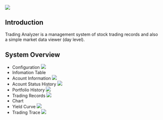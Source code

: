 ![](https://github.com/lizhun-2002/TradingAnalyzer/raw/master/README/logo.png)


## Introduction
Trading Analyzer is a management system of stock trading records and also a simple market data viewer (day level).

## System Overview
*  Configuration
![](https://github.com/lizhun-2002/TradingAnalyzer/raw/master/README/configuration.png)
*  Infomation Table
  * Acount Information
  ![](https://github.com/lizhun-2002/TradingAnalyzer/raw/master/README/info_AcountInformation.png)
  * Acount Status History
  ![](https://github.com/lizhun-2002/TradingAnalyzer/raw/master/README/info_AcountStatusHistory.png)
  * Portfolio History
  ![](https://github.com/lizhun-2002/TradingAnalyzer/raw/master/README/info_PortfolioHistory.png)
  * Trading Records
  ![](https://github.com/lizhun-2002/TradingAnalyzer/raw/master/README/info_TradingRecords.png)
*  Chart
  * Yield Curve
  ![](https://github.com/lizhun-2002/TradingAnalyzer/raw/master/README/chart_YieldCurve.png)
  * Trading Trace
  ![](https://github.com/lizhun-2002/TradingAnalyzer/raw/master/README/chart_TradingTrace.png)
